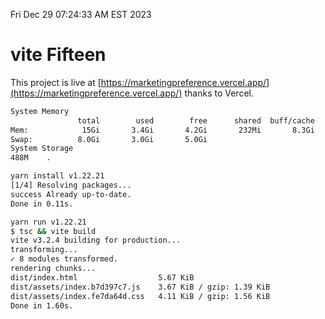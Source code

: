 Fri Dec 29 07:24:33 AM EST 2023

# vite Fifteen


This project is live at [https://marketingpreference.vercel.app/](https://marketingpreference.vercel.app/) thanks to Vercel.

```bash
System Memory
               total        used        free      shared  buff/cache   available
Mem:            15Gi       3.4Gi       4.2Gi       232Mi       8.3Gi        11Gi
Swap:          8.0Gi       3.0Gi       5.0Gi
System Storage
488M	.
```
```bash
yarn install v1.22.21
[1/4] Resolving packages...
success Already up-to-date.
Done in 0.11s.
```
```bash
yarn run v1.22.21
$ tsc && vite build
vite v3.2.4 building for production...
transforming...
✓ 8 modules transformed.
rendering chunks...
dist/index.html                  5.67 KiB
dist/assets/index.b7d397c7.js    3.67 KiB / gzip: 1.39 KiB
dist/assets/index.fe7da64d.css   4.11 KiB / gzip: 1.56 KiB
Done in 1.60s.
```
